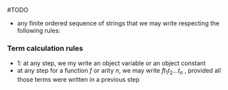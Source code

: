 #TODO 
- any finite ordered sequence of strings that we may write respecting the following rules: 
### Term calculation rules
- 1: at any step, we my write an object variable or an object constant
- at any step for a function $f$ or arity $n$, we may write $ft _{1}t_{2}...t_{n}$ , provided all those terms were written in a previous step    